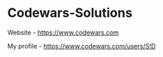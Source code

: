 # Codewars-Solutions

Website - https://www.codewars.com

My profile - https://www.codewars.com/users/S!D
